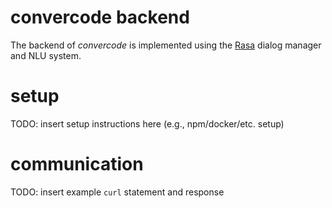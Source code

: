 # convercode backend
The backend of *convercode* is implemented using the [Rasa](https://rasa.com/) dialog manager and NLU system.

# setup
TODO: insert setup instructions here (e.g., npm/docker/etc. setup)

# communication
TODO: insert example `curl` statement and response
